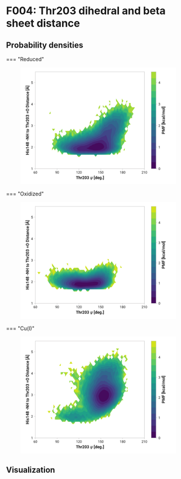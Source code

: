 # F004: Thr203 dihedral and beta sheet distance

## Probability densities

=== "Reduced"
    <figure markdown>
    ![](./f004-pes-reduced.png)
    </figure>

=== "Oxidized"
    <figure markdown>
    ![](./f004-pes-oxidized.png)
    </figure>

=== "Cu(I)"
    <figure markdown>
    ![](./f004-pes-cu.png)
    </figure>

## Visualization

<div id="reduced-view" class="mol-container"></div>
<script>
document.addEventListener('DOMContentLoaded', (event) => {
    const viewer = molstar.Viewer.create('reduced-view', {
        layoutIsExpanded: false,
        layoutShowControls: false,
        layoutShowRemoteState: false,
        layoutShowSequence: true,
        layoutShowLog: false,
        layoutShowLeftPanel: false,
        viewportShowExpand: true,
        viewportShowSelectionMode: true,
        viewportShowAnimation: false,
        pdbProvider: 'rcsb',
    }).then(viewer => {
        // viewer.loadStructureFromUrl("/analysis/005-rogfp-glh-md/data/traj/frame_106403.pdb", "pdb");
        viewer.loadSnapshotFromUrl("/misc/002-molstar-states/reduced-example.molj", "molj");
    });
});
</script>
